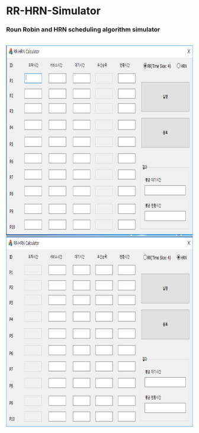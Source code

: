 # RR-HRN-Simulator
<h3>Roun Robin and HRN scheduling algorithm simulator</h3><br>
<img width="624" height="512" src="./1.PNG"></img><br>
<img width="624" height="512" src="./2.PNG"></img>
